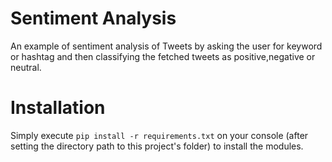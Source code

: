 # Sentiment Analysis

An example of sentiment analysis of Tweets by asking the user for keyword or hashtag and then classifying the fetched tweets as positive,negative or neutral.

# Installation

 Simply execute `pip install -r requirements.txt` on your console (after setting the directory path to this project's folder) to install the modules. 


